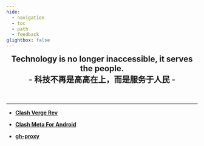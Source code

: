 ```yaml
---
hide:
  - navigation
  - toc
  - path
  - feedback
glightbox: false
---
```


<style>
  .md-typeset h1,
  .md-content__button {
    display: none;
  }
</style>

<h2 align="center" style="margin: 0 0 50px 0;">
  <b>Technology is no longer inaccessible, it serves the people.</b>
  <br>- 科技不再是高高在上，而是服务于人民 -
</h2>

---

<div class="grid cards" markdown>

- [__Clash Verge Rev__](/recom/ClashVergeRev/)

- [__Clash Meta For Android__](/recom/ClashMeta/)

- [__gh-proxy__](/recom/gh-proxy/)

</div>